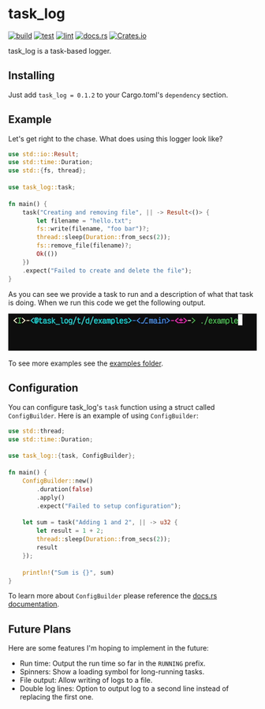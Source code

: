 # task_log

[![build](https://github.com/gleich/task_log/actions/workflows/build.yml/badge.svg)](https://github.com/gleich/task_log/actions/workflows/build.yml)
[![test](https://github.com/gleich/task_log/actions/workflows/test.yml/badge.svg)](https://github.com/gleich/task_log/actions/workflows/test.yml)
[![lint](https://github.com/gleich/task_log/actions/workflows/lint.yml/badge.svg)](https://github.com/gleich/task_log/actions/workflows/lint.yml)
[![docs.rs](https://img.shields.io/docsrs/task_log)](https://docs.rs/task_log/)
[![Crates.io](https://img.shields.io/crates/v/task_log)](https://crates.io/crates/task_log/)

task_log is a task-based logger.

## Installing

Just add `task_log = 0.1.2` to your Cargo.toml's `dependency` section.

## Example

Let's get right to the chase. What does using this logger look like?

```rust
use std::io::Result;
use std::time::Duration;
use std::{fs, thread};

use task_log::task;

fn main() {
	task("Creating and removing file", || -> Result<()> {
		let filename = "hello.txt";
		fs::write(filename, "foo bar")?;
		thread::sleep(Duration::from_secs(2));
		fs::remove_file(filename)?;
		Ok(())
	})
	.expect("Failed to create and delete the file");
}

```

As you can see we provide a task to run and a description of what that task is doing. When we run this code we get the following output.

![demo](https://raw.githubusercontent.com/gleich/task_log/main/demo.gif)

To see more examples see the [examples folder](./examples/).

## Configuration

You can configure task_log's `task` function using a struct called `ConfigBuilder`. Here is an example of using `ConfigBuilder`:

```rust
use std::thread;
use std::time::Duration;

use task_log::{task, ConfigBuilder};

fn main() {
	ConfigBuilder::new()
		.duration(false)
		.apply()
		.expect("Failed to setup configuration");

	let sum = task("Adding 1 and 2", || -> u32 {
		let result = 1 + 2;
		thread::sleep(Duration::from_secs(2));
		result
	});

	println!("Sum is {}", sum)
}
```

To learn more about `ConfigBuilder` please reference the [docs.rs documentation](https://docs.rs/task_log).

## Future Plans

Here are some features I'm hoping to implement in the future:

- Run time: Output the run time so far in the `RUNNING` prefix.
- Spinners: Show a loading symbol for long-running tasks.
- File output: Allow writing of logs to a file.
- Double log lines: Option to output log to a second line instead of replacing the first one.
